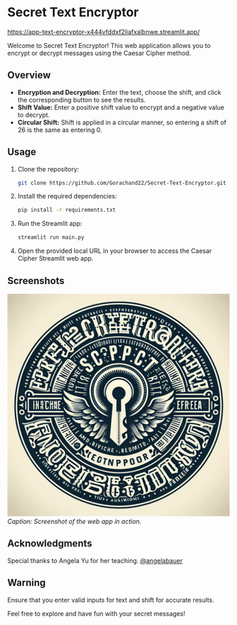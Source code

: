 # Secret Text Encryptor
https://app-text-encryptor-x444vfddxf2liafxalbnwe.streamlit.app/

Welcome to Secret Text Encryptor! This web application allows you to encrypt or decrypt messages using the Caesar Cipher method.

## Overview

- **Encryption and Decryption:** Enter the text, choose the shift, and click the corresponding button to see the results.
- **Shift Value:** Enter a positive shift value to encrypt and a negative value to decrypt.
- **Circular Shift:** Shift is applied in a circular manner, so entering a shift of 26 is the same as entering 0.

## Usage

1. Clone the repository:

    ```bash
    git clone https://github.com/Gorachand22/Secret-Text-Encryptor.git
    ```

2. Install the required dependencies:

    ```bash
    pip install -r requirements.txt
    ```

3. Run the Streamlit app:

    ```bash
    streamlit run main.py
    ```

4. Open the provided local URL in your browser to access the Caesar Cipher Streamlit web app.

## Screenshots

![Screenshot 1](https://github.com/Gorachand22/Secret-Text-Encryptor/blob/main/images/OIG.png)
*Caption: Screenshot of the web app in action.*

## Acknowledgments

Special thanks to Angela Yu for her teaching. [@angelabauer](https://github.com/angelabauer)

## Warning

Ensure that you enter valid inputs for text and shift for accurate results.

Feel free to explore and have fun with your secret messages!
